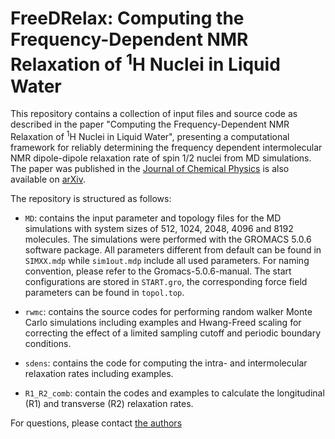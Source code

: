 # FreeDRelax: Computing the Frequency-Dependent NMR Relaxation of <sup>1</sup>H Nuclei in Liquid Water

This repository contains a collection of input files and source code as described in the paper "Computing the Frequency-Dependent NMR Relaxation of <sup>1</sup>H Nuclei in Liquid Water", presenting a computational framework for reliably determining the frequency dependent intermolecular NMR dipole-dipole relaxation rate of spin 1/2 nuclei from MD simulations. The paper was published in the [Journal of Chemical Physics](https://doi.org/10.1063/5.0191052) is also available on [arXiv](https://arxiv.org/abs/2312.02712).

The repository is structured as follows:
* `MD`: contains the input parameter and topology files for the MD simulations with system sizes of 512, 1024, 2048, 4096 and 8192 molecules. The simulations were performed with the GROMACS 5.0.6 software package. All parameters different from default can be found in `SIMXX.mdp` while `sim1out.mdp` include all used parameters. For naming convention, please refer to the Gromacs-5.0.6-manual. The start configurations are stored in `START.gro`, the corresponding force field parameters can be found in `topol.top`. 
  
* `rwmc`: contains the source codes for performing random walker Monte Carlo simulations including examples and Hwang-Freed scaling for correcting the effect of a limited sampling cutoff and periodic boundary conditions.
  
* `sdens`: contains the code for computing the intra- and intermolecular relaxation rates including examples.
  
* `R1_R2_comb`: contain the codes and examples to calculate the longitudinal (R1) and transverse (R2) relaxation rates.
  
For questions, please contact [the authors](mailto:dietmar.paschek@uni-rostock.de)
